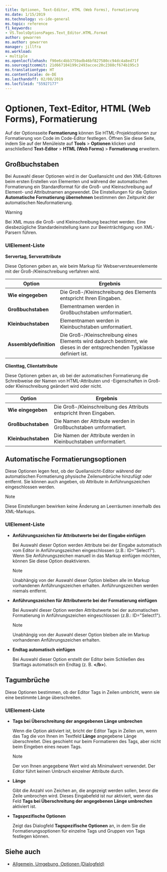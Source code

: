 ```yaml
---
title: Optionen, Text-Editor, HTML (Web Forms), Formatierung
ms.date: 1/15/2019
ms.technology: vs-ide-general
ms.topic: reference
f1_keywords:
- VS.ToolsOptionsPages.Text_Editor.HTML.Format
author: gewarren
ms.author: gewarren
manager: jillfra
ms.workload:
- multiple
ms.openlocfilehash: f90e6c4bb3759adb46bf827580cc94dc4a8ed71f
ms.sourcegitcommit: 21d667104199c2493accec20c2388cf674b195c3
ms.translationtype: HT
ms.contentlocale: de-DE
ms.lasthandoff: 02/08/2019
ms.locfileid: "55927177"
---
```

# <a name="options-text-editor-html-web-forms-formatting"></a>Optionen, Text-Editor, HTML (Web Forms), Formatierung

Auf der Optionsseite **Formatierung** können Sie HTML-Projektoptionen zur Formatierung von Code im Code-Editor festlegen. Öffnen Sie diese Seite, indem Sie auf der Menüleiste auf **Tools** > **Optionen** klicken und anschließend **Text-Editor** > **HTML (Web Forms)** > **Formatierung** erweitern.

## <a name="capitalization"></a>Großbuchstaben

Bei Auswahl dieser Optionen wird in der Quellansicht und den XML-Editoren beim ersten Erstellen von Elementen und während der automatischen Formatierung ein Standardformat für die Groß- und Kleinschreibung auf Element- und Attributnamen angewendet. Die Einstellungen für die Option **Automatische Formatierung übernehmen** bestimmen den Zeitpunkt der automatischen Neuformatierung.

> [!WARNING]
> Bei XML muss die Groß- und Kleinschreibung beachtet werden. Eine diesbezügliche Standardeinstellung kann zur Beeinträchtigung von XML-Parsern führen.

### <a name="uielement-list"></a>UIElement-Liste

**Servertag, Serverattribute**

Diese Optionen geben an, wie beim Markup für Webserversteuerelemente mit der Groß-/Kleinschreibung verfahren wird.

|Option|Ergebnis|
|---------------------------------|------------------------------|
|**Wie eingegeben**|Die Groß-/Kleinschreibung des Elements entspricht Ihren Eingaben.|
|**Großbuchstaben**|Elementnamen werden in Großbuchstaben umformatiert.|
|**Kleinbuchstaben**|Elementnamen werden in Kleinbuchstaben umformatiert.|
|**Assemblydefinition**|Die Groß-/Kleinschreibung eines Elements wird dadurch bestimmt, wie dieses in der entsprechenden Typklasse definiert ist.|


**Clienttag, Clientattribute**

Diese Optionen geben an, ob bei der automatischen Formatierung die Schreibweise der Namen von HTML-Attributen und -Eigenschaften in Groß- oder Kleinschreibung geändert wird oder nicht.

|Option|Ergebnis|
|---------------------------------|------------------------------|
|**Wie eingegeben**|Die Groß-/Kleinschreibung des Attributs entspricht Ihren Eingaben.|
|**Großbuchstaben**|Die Namen der Attribute werden in Großbuchstaben umformatiert.|
|**Kleinbuchstaben**|Die Namen der Attribute werden in Kleinbuchstaben umformatiert.|


## <a name="automatic-formatting-options"></a>Automatische Formatierungsoptionen

Diese Optionen legen fest, ob der Quellansicht-Editor während der automatischen Formatierung physische Zeilenumbrüche hinzufügt oder entfernt. Sie können auch angeben, ob Attribute in Anführungszeichen eingeschlossen werden.

> [!NOTE]
> Diese Einstellungen bewirken keine Änderung an Leerräumen innerhalb des XML-Markups.

### <a name="uielement-list"></a>UIElement-Liste

- **Anführungszeichen für Attributwerte bei der Eingabe einfügen**

   Bei Auswahl dieser Option werden Attribute bei der Eingabe automatisch vom Editor in Anführungszeichen eingeschlossen (z.B.: ID="Select1"). Wenn Sie Anführungszeichen manuell in das Markup einfügen möchten, können Sie diese Option deaktivieren.


   > [!NOTE]
   > Unabhängig von der Auswahl dieser Option bleiben alle im Markup vorhandenen Anführungszeichen erhalten. Anführungszeichen werden niemals entfernt.

- **Anführungszeichen für Attributwerte bei der Formatierung einfügen**

   Bei Auswahl dieser Option werden Attributwerte bei der automatischen Formatierung in Anführungszeichen eingeschlossen (z.B.: ID="Select1").

   > [!NOTE]
   > Unabhängig von der Auswahl dieser Option bleiben alle im Markup vorhandenen Anführungszeichen erhalten.

- **Endtag automatisch einfügen**

   Bei Auswahl dieser Option erstellt der Editor beim Schließen des Starttags automatisch ein Endtag (z. B. **\</b>**).

## <a name="tag-wrapping"></a>Tagumbrüche

Diese Optionen bestimmen, ob der Editor Tags in Zeilen umbricht, wenn sie eine bestimmte Länge überschreiten.

### <a name="uielement-list"></a>UIElement-Liste

- **Tags bei Überschreitung der angegebenen Länge umbrechen**

   Wenn die Option aktiviert ist, bricht der Editor Tags in Zeilen um, wenn das Tag die von Ihnen im Textfeld **Länge** angegebene Länge überschreitet. Dies geschieht nur beim Formatieren des Tags, aber nicht beim Eingeben eines neuen Tags.

   > [!NOTE]
   > Der von Ihnen angegebene Wert wird als Minimalwert verwendet. Der Editor führt keinen Umbruch einzelner Attribute durch.

- **Länge**

   Gibt die Anzahl von Zeichen an, die angezeigt werden sollen, bevor die Zeile umbrochen wird. Dieses Eingabefeld ist nur aktiviert, wenn das Feld **Tags bei Überschreitung der angegebenen Länge umbrechen** aktiviert ist.

- **Tagspezifische Optionen**

   Zeigt das Dialogfeld **Tagspezifische Optionen** an, in dem Sie die Formatierungsoptionen für einzelne Tags und Gruppen von Tags festlegen können.

## <a name="see-also"></a>Siehe auch

- [Allgemein, Umgebung, Optionen (Dialogfeld)](../../ide/reference/general-environment-options-dialog-box.md)
